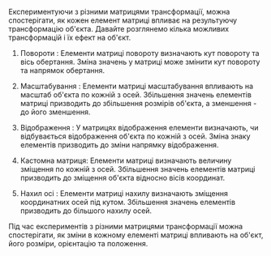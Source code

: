 Експериментуючи з різними матрицями трансформації, можна спостерігати, як кожен елемент матриці впливає на результуючу трансформацію об'єкта. Давайте розглянемо кілька можливих трансформацій і їх ефект на об'єкт.

1. Повороти : Елементи матриці повороту визначають кут повороту та вісь обертання. Зміна значень у матриці може змінити кут повороту та напрямок обертання.

2. Масштабування : Елементи матриці масштабування впливають на масштаб об'єкта по кожній з осей. Збільшення значень елементів матриці призводить до збільшення розмірів об'єкта, а зменшення - до його зменшення.

3. Відображення : У матрицях відображення елементи визначають, чи відбувається відображення об'єкта по кожній з осей. Зміна знаку елементів призводить до зміни напрямку відображення.

4. Кастомна матриця: Елементи матриці  визначають величину зміщення по кожній з осей. Збільшення значень елементів матриці призводить до зміщення об'єкта відносно вісів координат.

5. Нахил осі : Елементи матриці нахилу визначають зміщення координатних осей під кутом. Збільшення значень елементів призводить до більшого нахилу осей.

Під час експериментів з різними матрицями трансформації можна спостерігати, як зміни в кожному елементі матриці впливають на об'єкт, його розміри, орієнтацію та положення. 



